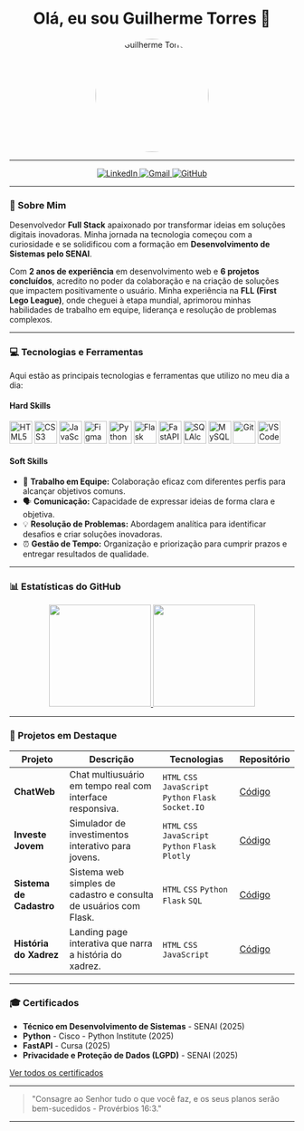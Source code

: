 <h1 align="center">Olá, eu sou Guilherme Torres 👋</h1>

<p align="center">
  <img src="https://avatars.githubusercontent.com/u/105400940?v=4" alt="Guilherme Torres" width="200" style="border-radius:50%;">
</p>

---

<p align="center">
  <a href="https://www.linkedin.com/in/seu-perfil">
    <img src="https://img.shields.io/badge/LinkedIn-0077B5?style=for-the-badge&logo=linkedin&logoColor=white" alt="LinkedIn">
  </a>
  <a href="mailto:guilhermetorres35056@gmail.com">
    <img src="https://img.shields.io/badge/Gmail-D14836?style=for-the-badge&logo=gmail&logoColor=white" alt="Gmail">
  </a>
  <a href="https://github.com/guitorrestzz">
    <img src="https://img.shields.io/badge/GitHub-100000?style=for-the-badge&logo=github&logoColor=white" alt="GitHub">
  </a>
</p>

---

### 🚀 Sobre Mim
Desenvolvedor **Full Stack** apaixonado por transformar ideias em soluções digitais inovadoras. Minha jornada na tecnologia começou com a curiosidade e se solidificou com a formação em **Desenvolvimento de Sistemas pelo SENAI**.

Com **2 anos de experiência** em desenvolvimento web e **6 projetos concluídos**, acredito no poder da colaboração e na criação de soluções que impactem positivamente o usuário. Minha experiência na **FLL (First Lego League)**, onde cheguei à etapa mundial, aprimorou minhas habilidades de trabalho em equipe, liderança e resolução de problemas complexos.

---

### 💻 Tecnologias e Ferramentas

Aqui estão as principais tecnologias e ferramentas que utilizo no meu dia a dia:

#### Hard Skills
<p align="left">
  <img src="https://cdn.jsdelivr.net/gh/devicons/devicon/icons/html5/html5-original.svg" alt="HTML5" width="40" height="40"/>
  <img src="https://cdn.jsdelivr.net/gh/devicons/devicon/icons/css3/css3-original.svg" alt="CSS3" width="40" height="40"/>
  <img src="https://cdn.jsdelivr.net/gh/devicons/devicon/icons/javascript/javascript-original.svg" alt="JavaScript" width="40" height="40"/>
  <img src="https://cdn.jsdelivr.net/gh/devicons/devicon/icons/figma/figma-original.svg" alt="Figma" width="40" height="40"/>
  
  <img src="https://cdn.jsdelivr.net/gh/devicons/devicon/icons/python/python-original.svg" alt="Python" width="40" height="40"/>
  <img src="https://cdn.jsdelivr.net/gh/devicons/devicon/icons/flask/flask-original.svg" alt="Flask" width="40" height="40"/>
  <img src="https://cdn.jsdelivr.net/gh/devicons/devicon/icons/fastapi/fastapi-original.svg" alt="FastAPI" width="40" height="40"/>
  <img src="https://cdn.jsdelivr.net/gh/devicons/devicon/icons/sqlalchemy/sqlalchemy-original.svg" alt="SQLAlchemy" width="40" height="40"/>

  <img src="https://cdn.jsdelivr.net/gh/devicons/devicon/icons/mysql/mysql-original.svg" alt="MySQL" width="40" height="40"/>
  <img src="https://cdn.jsdelivr.net/gh/devicons/devicon/icons/git/git-original.svg" alt="Git" width="40" height="40"/>
  <img src="https://cdn.jsdelivr.net/gh/devicons/devicon/icons/vscode/vscode-original.svg" alt="VSCode" width="40" height="40"/>
</p>

#### Soft Skills
* 🤝 **Trabalho em Equipe:** Colaboração eficaz com diferentes perfis para alcançar objetivos comuns.
* 🗣️ **Comunicação:** Capacidade de expressar ideias de forma clara e objetiva.
* 💡 **Resolução de Problemas:** Abordagem analítica para identificar desafios e criar soluções inovadoras.
* ⏰ **Gestão de Tempo:** Organização e priorização para cumprir prazos e entregar resultados de qualidade.

---

### 📊 Estatísticas do GitHub
<div align="center">
  <a href="https://github.com/guitorrestzz">
    <img height="180em" src="https://github-readme-stats.vercel.app/api?username=guitorrestzz&show_icons=true&theme=dracula&include_all_commits=true&count_private=true"/>
    <img height="180em" src="https://github-readme-stats.vercel.app/api/top-langs/?username=guitorrestzz&layout=compact&langs_count=10&theme=dracula"/>
  </a>
</div>

---

### 💼 Projetos em Destaque

| Projeto | Descrição | Tecnologias | Repositório |
|---|---|---|---|
| **ChatWeb** | Chat multiusuário em tempo real com interface responsiva. | `HTML` `CSS` `JavaScript` `Python` `Flask` `Socket.IO` | [Código](https://github.com/guitorrestzz/ChatWeb) |
| **Investe Jovem** | Simulador de investimentos interativo para jovens. | `HTML` `CSS` `JavaScript` `Python` `Flask` `Plotly` | [Código](https://github.com/guitorrestzz/Investe-Jovem) |
| **Sistema de Cadastro** | Sistema web simples de cadastro e consulta de usuários com Flask. | `HTML` `CSS` `Python` `Flask` `SQL` | [Código](https://github.com/guitorrestzz/Cadastro-e-Consulta) |
| **História do Xadrez** | Landing page interativa que narra a história do xadrez. | `HTML` `CSS` `JavaScript` | [Código](https://github.com/guitorrestzz/Historia-do-Xadrez) |

---

### 🎓 Certificados

* **Técnico em Desenvolvimento de Sistemas** - SENAI (2025)
* **Python** - Cisco - Python Institute (2025)
* **FastAPI** - Cursa (2025)
* **Privacidade e Proteção de Dados (LGPD)** - SENAI (2025)

[Ver todos os certificados](https://github.com/guitorrestzz/Certificados)

---

> "Consagre ao Senhor tudo o que você faz, e os seus planos serão bem-sucedidos - Provérbios 16:3."

---
